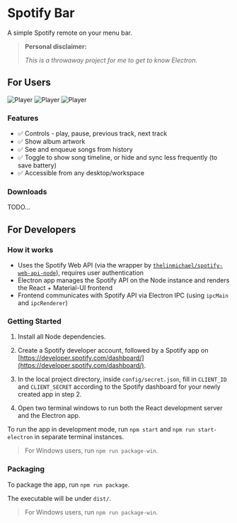 # Spotify Bar
A simple Spotify remote on your menu bar.

> __Personal disclaimer:__
>
> _This is a throwaway project 
> for me to get to know Electron._

## For Users

![Player](images/spotify_bar_1.png)
![Player](images/spotify_bar_2.png)
![Player](images/spotify_bar_3.png)

### Features
- ✅ Controls - play, pause, previous track, next track
- ✅ Show album artwork
- ✅ See and enqueue songs from history
- ✅ Toggle to show song timeline, or hide and sync less frequently (to save battery)
- ✅ Accessible from any desktop/workspace

### Downloads

TODO...

## For Developers

### How it works
- Uses the Spotify Web API (via the wrapper by [`thelinmichael/spotify-web-api-node`](https://github.com/thelinmichael/spotify-web-api-node)), requires user authentication
- Electron app manages the Spotify API on the Node instance and renders the React + Material-UI frontend
- Frontend communicates with Spotify API via Electron IPC (using `ipcMain` and `ipcRenderer`)

### Getting Started

1. Install all Node dependencies.

2. Create a Spotify developer account, followed by
a Spotify app on [https://developer.spotify.com/dashboard/](https://developer.spotify.com/dashboard/).

3. In the local project directory, inside `config/secret.json`, fill in `CLIENT_ID` and `CLIENT_SECRET` according to the Spotify dashboard for your newly created app in step 2.

3. Open two terminal windows to run both the React
development server and the Electron app.

To run the app in development mode, run
`npm start` and `npm run start-electron` in separate terminal instances.

> For Windows users,
> run `npm run package-win`.

### Packaging

To package the app, run `npm run package`.

The executable will be under `dist/`.

> For Windows users,
> run `npm run package-win`.